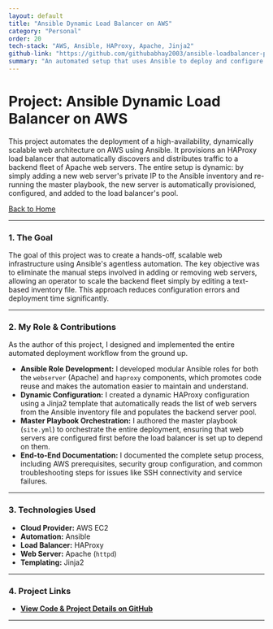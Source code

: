 ```yaml
---
layout: default
title: "Ansible Dynamic Load Balancer on AWS"
category: "Personal"
order: 20
tech-stack: "AWS, Ansible, HAProxy, Apache, Jinja2"
github-link: "https://github.com/githubabhay2003/ansible-loadbalancer-project"
summary: "An automated setup that uses Ansible to deploy and configure an HAProxy load balancer and a fleet of backend Apache web servers on AWS."
---
```


# Project: Ansible Dynamic Load Balancer on AWS

This project automates the deployment of a high-availability, dynamically scalable web architecture on AWS using Ansible. It provisions an HAProxy load balancer that automatically discovers and distributes traffic to a backend fleet of Apache web servers. The entire setup is dynamic: by simply adding a new web server's private IP to the Ansible inventory and re-running the master playbook, the new server is automatically provisioned, configured, and added to the load balancer's pool.

[Back to Home](./index.md)

---

### 1. The Goal

The goal of this project was to create a hands-off, scalable web infrastructure using Ansible's agentless automation. The key objective was to eliminate the manual steps involved in adding or removing web servers, allowing an operator to scale the backend fleet simply by editing a text-based inventory file. This approach reduces configuration errors and deployment time significantly.

---

### 2. My Role & Contributions

As the author of this project, I designed and implemented the entire automated deployment workflow from the ground up.

* **Ansible Role Development:** I developed modular Ansible roles for both the `webserver` (Apache) and `haproxy` components, which promotes code reuse and makes the automation easier to maintain and understand.
* **Dynamic Configuration:** I created a dynamic HAProxy configuration using a Jinja2 template that automatically reads the list of web servers from the Ansible inventory file and populates the backend server pool.
* **Master Playbook Orchestration:** I authored the master playbook (`site.yml`) to orchestrate the entire deployment, ensuring that web servers are configured first before the load balancer is set up to depend on them.
* **End-to-End Documentation:** I documented the complete setup process, including AWS prerequisites, security group configuration, and common troubleshooting steps for issues like SSH connectivity and service failures.

---

### 3. Technologies Used

* **Cloud Provider:** AWS EC2
* **Automation:** Ansible
* **Load Balancer:** HAProxy
* **Web Server:** Apache (`httpd`)
* **Templating:** Jinja2

---

### 4. Project Links

* **<a href="https://github.com/githubabhay2003/ansible-loadbalancer-project" target="_blank" rel="noopener noreferrer">View Code & Project Details on GitHub</a>**

---
